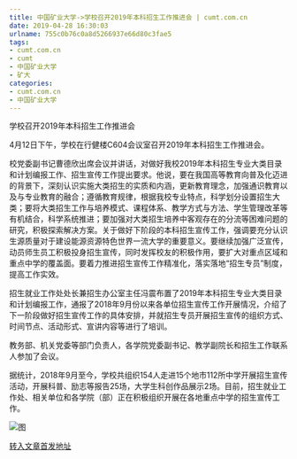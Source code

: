 ```yaml
---
title: 中国矿业大学->学校召开2019年本科招生工作推进会 | cumt.com.cn
date: 2019-04-28 16:30:03
urlname: 755c0b76c0a8d5266937e66d80c3fae5
tags: 
- cumt.com.cn
- cumt
- 中国矿业大学
- 矿大
categories:
- cumt.com.cn
- 中国矿业大学
---
```


学校召开2019年本科招生工作推进会

4月12日下午，学校在行健楼C604会议室召开2019年本科招生工作推进会。

校党委副书记曹德欣出席会议并讲话，对做好我校2019年本科招生专业大类目录和计划编报工作、招生宣传工作提出要求。他说，要在我国高等教育向普及化迈进的背景下，深刻认识实施大类招生的实质和内涵，更新教育理念，加强通识教育以及与专业教育的融合；遵循教育规律，根据我校专业特点，科学划分设置招生大类；要将大类招生工作与培养模式、课程体系、教学方式与方法、学生管理改革等有机结合，科学系统推进；要加强对大类招生培养中客观存在的分流等困难问题的研究，积极探索解决方案。关于做好下阶段的本科招生宣传工作，强调要充分认识生源质量对于建设能源资源特色世界一流大学的重要意义。要继续加强广泛宣传，动员师生员工积极投身招生宣传，同时发挥校友的积极作用，要扩大对重点区域和重点中学的覆盖面。要着力推进招生宣传工作精准化，落实落地“招生专员”制度，提高工作实效。

招生就业工作处处长兼招生办公室主任冯震布置了2019年本科招生专业大类目录和计划编报工作，通报了2018年9月份以来各单位招生宣传工作开展情况，介绍了下一阶段做好招生宣传工作的具体安排，并就招生专员开展招生宣传的组织方式、时间节点、活动形式、宣讲内容等进行了培训。

教务部、机关党委等部门负责人，各学院党委副书记、教学副院长和招生工作联系人参加了会议。

据统计，2018年9月至今，学校共组织154人走进15个地市112所中学开展招生宣传活动，开展科普、励志等报告25场，大学生科创作品展示2场。目前，招生就业工作处、相关单位和各学院（部）正在积极组织开展在各地重点中学的招生宣传工作。

![图](http://xwzx.cumt.edu.cn/_upload/article/images/50/c1/37320b3a4df8b3519bbdb21485f4/df2c8586-77b9-4a77-976a-d7864c6c233b.png)

[转入文章首发地址](http://xwzx.cumt.edu.cn/ed/c3/c513a519619/page.htm)